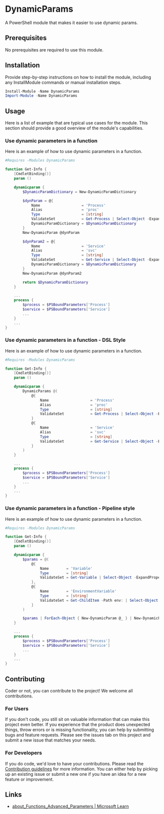 # DynamicParams

A PowerShell module that makes it easier to use dynamic params.

## Prerequisites

No prerequisites are required to use this module.

## Installation

Provide step-by-step instructions on how to install the module, including any InstallModule commands or manual installation steps.

```powershell
Install-Module -Name DynamicParams
Import-Module -Name DynamicParams
```

## Usage

Here is a list of example that are typical use cases for the module.
This section should provide a good overview of the module's capabilities.

### Use dynamic parameters in a function

Here is an example of how to use dynamic parameters in a function.

```powershell
#Requires -Modules DynamicParams

function Get-Info {
    [CmdletBinding()]
    param ()

    dynamicparam {
        $DynamicParamDictionary = New-DynamicParamDictionary

        $dynParam = @{
            Name                   = 'Process'
            Alias                  = 'proc'
            Type                   = [string]
            ValidateSet            = Get-Process | Select-Object -ExpandProperty Name -Unique
            DynamicParamDictionary = $DynamicParamDictionary
        }
        New-DynamicParam @dynParam

        $dynParam2 = @{
            Name                   = 'Service'
            Alias                  = 'svc'
            Type                   = [string]
            ValidateSet            = Get-Service | Select-Object -ExpandProperty Name -Unique
            DynamicParamDictionary = $DynamicParamDictionary
        }
        New-DynamicParam @dynParam2

        return $DynamicParamDictionary
    }

    ...
    process {
        $process = $PSBoundParameters['Process']
        $service = $PSBoundParameters['Service']
        ...
    }
    ...
}

```

### Use dynamic parameters in a function - DSL Style

Here is an example of how to use dynamic parameters in a function.

```powershell
#Requires -Modules DynamicParams

function Get-Info {
    [CmdletBinding()]
    param ()

    dynamicparam {
        DynamicParams @(
            @{
                Name                   = 'Process'
                Alias                  = 'proc'
                Type                   = [string]
                ValidateSet            = Get-Process | Select-Object -ExpandProperty Name -Unique
            }
            @{
                Name                   = 'Service'
                Alias                  = 'svc'
                Type                   = [string]
                ValidateSet            = Get-Service | Select-Object -ExpandProperty Name -Unique
            }
        )
    }

    ...
    process {
        $process = $PSBoundParameters['Process']
        $service = $PSBoundParameters['Service']
        ...
    }
    ...
}

```

### Use dynamic parameters in a function - Pipeline style

Here is an example of how to use dynamic parameters in a function.

```powershell
#Requires -Modules DynamicParams

function Get-Info {
    [CmdletBinding()]
    param ()

    dynamicparam {
        $params = @(
            @{
                Name        = 'Variable'
                Type        = [string]
                ValidateSet = Get-Variable | Select-Object -ExpandProperty Name
            },
            @{
                Name        = 'EnvironmentVariable'
                Type        = [string]
                ValidateSet = Get-ChildItem -Path env: | Select-Object -ExpandProperty Name
            }
        )

        $params | ForEach-Object { New-DynamicParam @_ } | New-DynamicParamDictionary
    }

    ...
    process {
        $process = $PSBoundParameters['Process']
        $service = $PSBoundParameters['Service']
        ...
    }
    ...
}

```


## Contributing

Coder or not, you can contribute to the project! We welcome all contributions.

### For Users

If you don't code, you still sit on valuable information that can make this project even better. If you experience that the
product does unexpected things, throw errors or is missing functionality, you can help by submitting bugs and feature requests.
Please see the issues tab on this project and submit a new issue that matches your needs.

### For Developers

If you do code, we'd love to have your contributions. Please read the [Contribution guidelines](CONTRIBUTING.md) for more information.
You can either help by picking up an existing issue or submit a new one if you have an idea for a new feature or improvement.

## Links

- [about_Functions_Advanced_Parameters | Microsoft Learn](https://learn.microsoft.com/en-us/powershell/module/microsoft.powershell.core/about/about_functions_advanced_parameters?view=powershell-7.4#dynamic-parameters)
